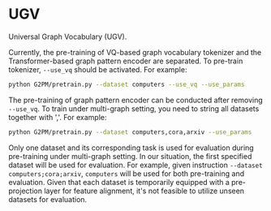 # UGV
Universal Graph Vocabulary (UGV).

Currently, the pre-training of VQ-based graph vocabulary tokenizer and the Transformer-based graph pattern encoder are separated. To pre-train tokenizer, `--use_vq` should be activated. For example:

```bash
python G2PM/pretrain.py --dataset computers --use_vq --use_params
```

The pre-training of graph pattern encoder can be conducted after removing `--use_vq`. To train under multi-graph setting, you need to string all datasets together with ','. For example:

```bash
python G2PM/pretrain.py --dataset computers,cora,arxiv --use_params
```

Only one dataset and its corresponding task is used for evaluation during pre-training under multi-graph setting. In our situation, the first specified dataset will be used for evaluation. For example, given instruction `--dataset computers;cora;arxiv`, `computers` will be used for both pre-training and evaluation. Given that each dataset is temporarily equipped with a pre-projection layer for feature alignment, it's not feasible to utilize unseen datasets for evaluation. 
